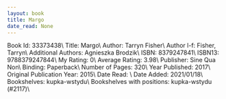 ```yaml
---
layout: book
title: Margo
date_read: None
---
```


Book Id: 33373438\ 
Title: Margo\ 
Author: Tarryn Fisher\ 
Author l-f: Fisher, Tarryn\ 
Additional Authors: Agnieszka Brodzik\ 
ISBN: 8379247841\ 
ISBN13: 9788379247844\ 
My Rating: 0\ 
Average Rating: 3.98\ 
Publisher: Sine Qua Non\ 
Binding: Paperback\ 
Number of Pages: 320\ 
Year Published: 2017\ 
Original Publication Year: 2015\ 
Date Read: \ 
Date Added: 2021/01/18\ 
Bookshelves: kupka-wstydu\ 
Bookshelves with positions: kupka-wstydu (#2117)\ 

